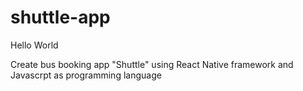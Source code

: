# shuttle-app

Hello World

Create bus booking app "Shuttle" using React Native framework and Javascrpt as programming language
